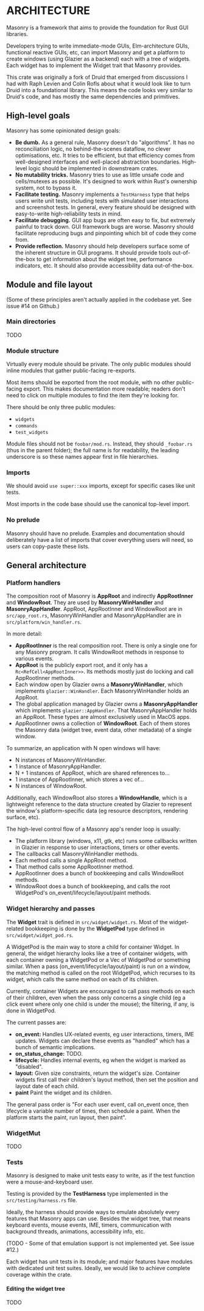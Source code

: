 # ARCHITECTURE

Masonry is a framework that aims to provide the foundation for Rust GUI libraries.

Developers trying to write immediate-mode GUIs, Elm-architecture GUIs, functional reactive GUIs, etc, can import Masonry and get a platform to create windows (using Glazier as a backend) each with a tree of widgets. Each widget has to implement the Widget trait that Masonry provides.

This crate was originally a fork of Druid that emerged from discussions I had with Raph Levien and Colin Rofls about what it would look like to turn Druid into a foundational library. This means the code looks very similar to Druid's code, and has mostly the same dependencies and primitives.


## High-level goals

Masonry has some opinionated design goals:

- **Be dumb.** As a general rule, Masonry doesn't do "algorithms". It has no reconciliation logic, no behind-the-scenes dataflow, no clever optimisations, etc. It tries to be efficient, but that efficiency comes from well-designed interfaces and well-placed abstraction boundaries. High-level logic should be implemented in downstream crates.
- **No mutability tricks.** Masonry tries to use as little unsafe code and cells/mutexes as possible. It's designed to work within Rust's ownership system, not to bypass it.
- **Facilitate testing.** Masonry implements a `TestHarness` type that helps users write unit tests, including tests with simulated user interactions and screenshot tests. In general, every feature should be designed with easy-to-write high-reliability tests in mind.
- **Facilitate debugging.** GUI app bugs are often easy to fix, but extremely painful to track down. GUI framework bugs are worse. Masonry should facilitate reproducing bugs and pinpointing which bit of code they come from.
- **Provide reflection.** Masonry should help developers surface some of the inherent structure in GUI programs. It should provide tools out-of-the-box to get information about the widget tree, performance indicators, etc. It should also provide accessibility data out-of-the-box.


## Module and file layout

(Some of these principles aren't actually applied in the codebase yet. See issue #14 on Github.)

### Main directories

TODO

### Module structure

Virtually every module should be private. The only public modules should inline modules that gather public-facing re-exports.

Most items should be exported from the root module, with no other public-facing export. This makes documentation more readable; readers don't need to click on multiple modules to find the item they're looking for.

There should be only three public modules:

- `widgets`
- `commands`
- `test_widgets`

Module files should not be `foobar/mod.rs`. Instead, they should `_foobar.rs` (thus in the parent folder); the full name is for readability, the leading underscore is so these names appear first in file hierarchies.

### Imports

We should avoid `use super::xxx` imports, except for specific cases like unit tests.

Most imports in the code base should use the canonical top-level import.

### No prelude

Masonry should have no prelude. Examples and documentation should deliberately have a list of imports that cover everything users will need, so users can copy-paste these lists.


## General architecture

### Platform handlers

The composition root of Masonry is **AppRoot** and indirectly **AppRootInner** and **WindowRoot**. They are used by **MasonryWinHandler** and **MasonryAppHandler**. AppRoot, AppRootInner and WindowRoot are in `src/app_root.rs`, MasonryWinHandler and MasonryAppHandler are in `src/platform/win_handler.rs`.

In more detail:

- **AppRootInner** is the real composition root. There is only a single one for any Masonry program. It calls WindowRoot methods in response to various events.
- **AppRoot** is the publicly export root, and it only has a `Rc<RefCell<AppRootInner>>`. Its methods mostly just do locking and call AppRootInner methods.
- Each window open by Glazier owns a **MasonryWinHandler**, which implements `glazier::WinHandler`. Each MasonryWinHandler holds an AppRoot.
- The global application managed by Glazier owns a **MasonryAppHandler** which implements `glazier::AppHandler`. That MasonryAppHandler holds an AppRoot. These types are almost exclusively used in MacOS apps.
- AppRootInner owns a collection of **WindowRoot**. Each of them stores the Masonry data (widget tree, event data, other metadata) of a single window.

To summarize, an application with N open windows will have:

- N instances of MasonryWinHandler.
- 1 instance of MasonryAppHandler.
- N + 1 instances of AppRoot, which are shared references to...
- 1 instance of AppRootInner, which stores a vec of...
- N instances of WindowRoot.

Additionally, each WindowRoot also stores a **WindowHandle**, which is a lightweight reference to the data structure created by Glazier to represent the window's platform-specific data (eg resource descriptors, rendering surface, etc).

The high-level control flow of a Masonry app's render loop is usually:

- The platform library (windows, x11, gtk, etc) runs some callbacks written in Glazier in response to user interactions, timers or other events.
- The callbacks call MasonryWinHandler methods.
- Each method calls a single AppRoot method.
- That method calls some AppRootInner method.
- AppRootInner does a bunch of bookkeeping and calls WindowRoot methods.
- WindowRoot does a bunch of bookkeeping, and calls the root WidgetPod's on_event/lifecycle/layout/paint methods.


### Widget hierarchy and passes

The **Widget** trait is defined in `src/widget/widget.rs`. Most of the widget-related bookkeeping is done by the **WidgetPod** type defined in `src/widget/widget_pod.rs`.

A WidgetPod is the main way to store a child for container Widget. In general, the widget hierarchy looks like a tree of container widgets, with each container owning a WidgetPod or a Vec of WidgetPod or something similar. When a pass (on_event/lifecycle/layout/paint) is run on a window, the matching method is called on the root WidgetPod, which recurses to its widget, which calls the same method on each of its children.

Currently, container Widgets are encouraged to call pass methods on each of their children, even when the pass only concerns a single child (eg a click event where only one child is under the mouse); the filtering, if any, is done in WidgetPod.

The current passes are:

- **on_event:** Handles UX-related events, eg user interactions, timers, IME updates. Widgets can declare these events as "handled" which has a bunch of semantic implications.
- **on_status_change:** TODO.
- **lifecycle:** Handles internal events, eg when the widget is marked as "disabled".
- **layout:** Given size constraints, return the widget's size. Container widgets first call their children's layout method, then set the position and layout date of each child.
- **paint** Paint the widget and its children.

The general pass order is "For each user event, call on_event once, then lifecycle a variable number of times, then schedule a paint. When the platform starts the paint, run layout, then paint".


### WidgetMut

TODO


### Tests

Masonry is designed to make unit tests easy to write, as if the test function were a mouse-and-keyboard user.

Testing is provided by the **TestHarness** type implemented in the `src/testing/harness.rs` file.

Ideally, the harness should provide ways to emulate absolutely every features that Masonry apps can use. Besides the widget tree, that means keyboard events, mouse events, IME, timers, communication with background threads, animations, accessibility info, etc.

(TODO - Some of that emulation support is not implemented yet. See issue #12.)

Each widget has unit tests in its module; and major features have modules with dedicated unit test suites. Ideally, we would like to achieve complete coverage within the crate.

#### Editing the widget tree

TODO
